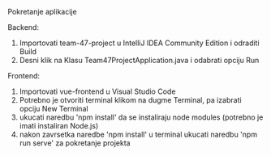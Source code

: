 Pokretanje aplikacije

Backend:
1. Importovati team-47-project u IntelliJ IDEA Community Edition i odraditi Build
2. Desni klik na Klasu Team47ProjectApplication.java i odabrati opciju Run

Frontend:
1. Importovati vue-frontend u Visual Studio Code
2. Potrebno je otvoriti terminal klikom na dugme Terminal, pa izabrati opciju New Terminal
3. ukucati naredbu 'npm install' da se instaliraju node modules (potrebno je imati instaliran Node.js)
4. nakon zavrsetka naredbe 'npm install' u terminal ukucati naredbu 'npm run serve' za pokretanje projekta
